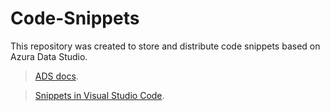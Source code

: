 # Code-Snippets

This repository was created to store and distribute code snippets based on Azura Data Studio.

> [ADS docs](https://docs.microsoft.com/en-us/sql/azure-data-studio/code-snippets?view=sql-server-ver16).

>[Snippets in Visual Studio Code](https://code.visualstudio.com/docs/editor/userdefinedsnippets).
